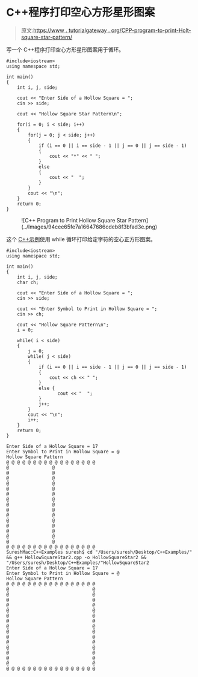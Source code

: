 # C++程序打印空心方形星形图案

> 原文:[https://www . tutorialgateway . org/CPP-program-to-print-Holt-square-star-pattern/](https://www.tutorialgateway.org/cpp-program-to-print-hollow-square-star-pattern/)

写一个 C++程序打印空心方形星形图案用于循环。

```
#include<iostream>
using namespace std;

int main()
{
	int i, j, side;  

    cout << "Enter Side of a Hollow Square = ";
    cin >> side;

    cout << "Hollow Square Star Pattern\n";

    for(i = 0; i < side; i++) 
    {
    	for(j = 0; j < side; j++)
        {
            if (i == 0 || i == side - 1 || j == 0 || j == side - 1) 
            {
                cout << "*" << " ";
            }
            else 
            {
                cout << "  ";
            } 
        }
        cout << "\n";
    }		
 	return 0;
}

```

<figure class="wp-block-image size-large">![C++ Program to Print Hollow Square Star Pattern](../Images/94cee65fe7a16647686cdeb8f3bfad3e.png)</figure>

这个 [C++示例](https://www.tutorialgateway.org/cpp-programs/)使用 while 循环打印给定字符的空心正方形图案。

```
#include<iostream>
using namespace std;

int main()
{
	int i, j, side;
    char ch;

    cout << "Enter Side of a Hollow Square = ";
    cin >> side;

    cout << "Enter Symbol to Print in Hollow Square = ";
    cin >> ch;

    cout << "Hollow Square Pattern\n"; 
    i = 0;

    while( i < side)
    {
        j = 0;
    	while( j < side)
		{
            if (i == 0 || i == side - 1 || j == 0 || j == side - 1) 
            {
                cout << ch << " ";
            }
           	else {
                   cout << "  ";
            }
            j++;    
        }
        cout << "\n";
        i++;
    }		
 	return 0;
}
```

```
Enter Side of a Hollow Square = 17
Enter Symbol to Print in Hollow Square = @
Hollow Square Pattern
@ @ @ @ @ @ @ @ @ @ @ @ @ @ @ @ @ 
@                @ 
@                @ 
@                @ 
@                @ 
@                @ 
@                @ 
@                @ 
@                @ 
@                @ 
@                @ 
@                @ 
@                @ 
@                @ 
@                @ 
@                @ 
@ @ @ @ @ @ @ @ @ @ @ @ @ @ @ @ @ 
SureshMac:C++Examples suresh$ cd "/Users/suresh/Desktop/C++Examples/" && g++ HollowSquareStar2.cpp -o HollowSquareStar2 && "/Users/suresh/Desktop/C++Examples/"HollowSquareStar2
Enter Side of a Hollow Square = 17
Enter Symbol to Print in Hollow Square = @
Hollow Square Pattern
@ @ @ @ @ @ @ @ @ @ @ @ @ @ @ @ @ 
@                               @ 
@                               @ 
@                               @ 
@                               @ 
@                               @ 
@                               @ 
@                               @ 
@                               @ 
@                               @ 
@                               @ 
@                               @ 
@                               @ 
@                               @ 
@                               @ 
@                               @ 
@ @ @ @ @ @ @ @ @ @ @ @ @ @ @ @ @ 
```